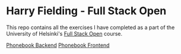 # Harry Fielding - Full Stack Open

This repo contains all the exercises I have completed as a part of the University of Helsinki's [Full Stack Open](https://fullstackopen.com/en/) course.

[Phonebook Backend](https://fieldbox-phonebook.fly.dev/api/persons)
[Phonebook Frontend](https://fieldbox-phonebook.fly.dev/)